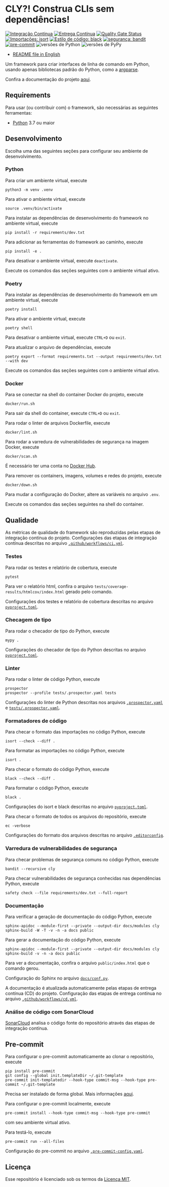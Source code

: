 # CLY?! Construa CLIs sem dependências!

[![Integração Contínua](https://github.com/mateusoliveira43/cly/actions/workflows/ci.yml/badge.svg)](https://github.com/mateusoliveira43/cly/actions)
[![Entrega Contínua](https://github.com/mateusoliveira43/cly/actions/workflows/cd.yml/badge.svg)](https://github.com/mateusoliveira43/cly/actions)
[![Quality Gate Status](https://sonarcloud.io/api/project_badges/measure?project=mateusoliveira43_python-cli-script-template&metric=alert_status)](https://sonarcloud.io/summary/new_code?id=mateusoliveira43_python-cli-script-template)
[![Importações: isort](https://img.shields.io/badge/%20imports-isort-%231674b1?style=flat&labelColor=ef8336)](https://pycqa.github.io/isort/)
[![Estilo de código: black](https://img.shields.io/badge/code%20style-black-000000.svg)](https://github.com/psf/black)
[![segurança: bandit](https://img.shields.io/badge/security-bandit-yellow.svg)](https://github.com/PyCQA/bandit)
[![pre-commit](https://img.shields.io/badge/pre--commit-enabled-brightgreen?logo=pre-commit&logoColor=white)](https://github.com/pre-commit/pre-commit)
![versões de Python](https://img.shields.io/badge/Python-3.7%20|%203.8%20|%203.9%20|%203.10%20|%203.11-success)
![versões de PyPy](https://img.shields.io/badge/PyPy-3.8-success)

- [README file in English](../README.md)

Um framework para criar interfaces de linha de comando em Python, usando apenas bibliotecas padrão do Python, como a [argparse](https://docs.python.org/3/library/argparse.html).

Confira a documentação do projeto [aqui](https://mateusoliveira43.github.io/cly/).

## Requirements

Para usar (ou contribuir com) o framework, são necessárias as seguintes ferramentas:

- [Python](https://wiki.python.org/moin/BeginnersGuide/Download) 3.7 ou maior

## Desenvolvimento

Escolha uma das seguintes seções para configurar seu ambiente de desenvolvimento.

### Python

Para criar um ambiente virtual, execute
```
python3 -m venv .venv
```

Para ativar o ambiente virtual, execute
```
source .venv/bin/activate
```

Para instalar as dependências de desenvolvimento do framework no ambiente virtual, execute
```
pip install -r requirements/dev.txt
```

Para adicionar as ferramentas do framework ao caminho, execute
```
pip install -e .
```

Para desativar o ambiente virtual, execute `deactivate`.

Execute os comandos das seções seguintes com o ambiente virtual ativo.

### Poetry

Para instalar as dependências de desenvolvimento do framework em um ambiente virtual, execute
```
poetry install
```

Para ativar o ambiente virtual, execute
```
poetry shell
```
Para desativar o ambiente virtual, execute `CTRL+D` ou `exit`.

Para atualizar o arquivo de dependências, execute
```
poetry export --format requirements.txt --output requirements/dev.txt --with dev
```

Execute os comandos das seções seguintes com o ambiente virtual ativo.

### Docker

Para se conectar na shell do container Docker do projeto, execute
```
docker/run.sh
```
Para sair da shell do container, execute `CTRL+D` ou `exit`.

Para rodar o linter de arquivos Dockerfile, execute
```
docker/lint.sh
```

Para rodar a varredura de vulnerabilidades de segurança na imagem Docker, execute
```
docker/scan.sh
```
É necessário ter uma conta no [Docker Hub](https://hub.docker.com/).

Para remover os containers, imagens, volumes e redes do projeto, execute
```
docker/down.sh
```

Para mudar a configuração do Docker, altere as variáveis no arquivo `.env`.

Execute os comandos das seções seguintes na shell do container.

## Qualidade

As métricas de qualidade do framework são reproduzidas pelas etapas de integração contínua do projeto. Configurações das etapas de integração contínua descritas no arquivo [`.github/workflows/ci.yml`](../.github/workflows/ci.yml).

### Testes

Para rodar os testes e relatório de cobertura, execute
```
pytest
```

Para ver o relatório html, confira o arquivo `tests/coverage-results/htmlcov/index.html` gerado pelo comando.

Configurações dos testes e relatório de cobertura descritas no arquivo [`pyproject.toml`](../pyproject.toml).

### Checagem de tipo

Para rodar o checador de tipo do Python, execute
```
mypy .
```

Configurações do checador de tipo do Python descritas no arquivo [`pyproject.toml`](../pyproject.toml).

### Linter

Para rodar o linter de código Python, execute
```
prospector
prospector --profile tests/.prospector.yaml tests
```

Configurações do linter de Python descritas nos arquivos [`.prospector.yaml`](../.prospector.yaml) e [`tests/.prospector.yaml`](../tests/.prospector.yaml).

### Formatadores de código

Para checar o formato das importações no código Python, execute
```
isort --check --diff .
```

Para formatar as importações no código Python, execute
```
isort .
```

Para checar o formato do código Python, execute
```
black --check --diff .
```

Para formatar o código Python, execute
```
black .
```

Configurações do isort e black descritas no arquivo [`pyproject.toml`](../pyproject.toml).

Para checar o formato de todos os arquivos do repositório, execute
```
ec -verbose
```

Configurações do formato dos arquivos descritas no arquivo [`.editorconfig`](../.editorconfig).

### Varredura de vulnerabilidades de segurança

Para checar problemas de segurança comuns no código Python, execute
```
bandit --recursive cly
```

Para checar vulnerabilidades de segurança conhecidas nas dependências Python, execute
```
safety check --file requirements/dev.txt --full-report
```

### Documentação

Para verificar a geração de documentação do código Python, execute
```
sphinx-apidoc --module-first --private --output-dir docs/modules cly
sphinx-build -W -T -v -n -a docs public
```

Para gerar a documentação do código Python, execute
```
sphinx-apidoc --module-first --private --output-dir docs/modules cly
sphinx-build -v -n -a docs public
```
Para ver a documentação, confira o arquivo `public/index.html` que o comando gerou.

Configuração do Sphinx no arquivo [`docs/conf.py`](conf.py).

A documentação é atualizada automaticamente pelas etapas de entrega contínua (CD) do projeto. Configuração das etapas de entrega contínua no arquivo [`.github/workflows/cd.yml`](../.github/workflows/cd.yml).

### Análise de código com SonarCloud

[SonarCloud](https://sonarcloud.io/) analisa o código fonte do repositório através das etapas de integração contínua.

## Pre-commit

Para configurar o pre-commit automaticamente ao clonar o repositório, execute
```
pip install pre-commit
git config --global init.templateDir ~/.git-template
pre-commit init-templatedir --hook-type commit-msg --hook-type pre-commit ~/.git-template
```
Precisa ser instalado de forma global. Mais informações [aqui](https://pre-commit.com/#automatically-enabling-pre-commit-on-repositories).

Para configurar o pre-commit localmente, execute
```
pre-commit install --hook-type commit-msg --hook-type pre-commit
```
com seu ambiente virtual ativo.

Para testá-lo, execute
```
pre-commit run --all-files
```

Configuração do pre-commit no arquivo [`.pre-commit-config.yaml`](../.pre-commit-config.yaml).

## Licença

Esse repositório é licenciado sob os termos da [Licença MIT](LICENSE).
